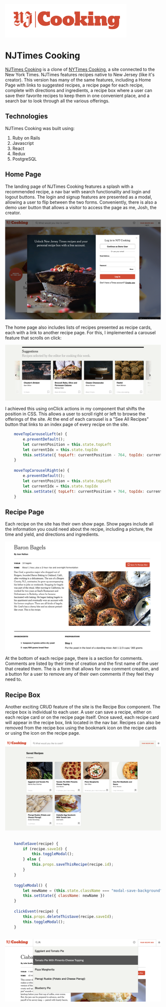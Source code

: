 ![NJTimes Cooking Logo](https://github.com/joshkohane/NJTimesCooking/blob/master/app/assets/images/logo_screenshot2.png)

# NJTimes Cooking

[NJTimes Cooking](https://njtimescooking.herokuapp.com/?#/") is a clone of [NYTimes Cooking](https://cooking.nytimes.com/"), a site connected to the New York Times. NJTimes features recipes native to New Jersey (like it's creator). This version has many of the same features, including a Home Page with links to suggested recipes, a recipe page for each recipe, complete with directions and ingredients, a recipe box where a user can save their favorite recipes to keep them in one convenient place, and a search bar to look through all the various offerings. 

## Technologies
NJTimes Cooking was built using:
1. Ruby on Rails
2. Javascript
3. React
4. Redux
5. PostgreSQL

## Home Page
The landing page of NJTimes Cooking features a splash with a recommended recipe, a nav bar with search functionality and login and logout buttons. The login and signup features are presented as a modal, allowing a user to flip between the two forms. Conveniently, there is also a demo user button that allows a visitor to access the page as me, Josh, the creator.

![NJTimes Modal](https://github.com/joshkohane/NJTimesCooking/blob/master/app/assets/images/modal_screenshot.png)


The home page also includes lists of recipes presented as recipe cards, each with a link to another recipe page. For this, I implemented a carousel feature that scrolls on click:

![NJTimes Carousel](https://github.com/joshkohane/NJTimesCooking/blob/master/app/assets/images/carousel_screenshot.png)

I achieved this using onClick actions in my component that shifts the position in CSS. This allows a user to scroll right or left to browse the offerings of the site. At the end of each carousel is a "See All Recipes" button that links to an index page of every recipe on the site.

```javascript
    moveTopCarouselLeft(e) {
        e.preventDefault();
        let currentPosition = this.state.topLeft
        let currentIdx = this.state.topIdx
        this.setState({ topLeft: currentPosition - 764, topIdx: currentIdx + 4 })
    }

    moveTopCarouselRight(e) {
        e.preventDefault();
        let currentPosition = this.state.topLeft
        let currentIdx = this.state.topIdx
        this.setState({ topLeft: currentPosition + 764, topIdx: currentIdx - 4 })
    }
```

## Recipe Page

Each recipe on the site has their own show page. Show pages include all the information you could need about the recipe, including a picture, the time and yield, and directions and ingredients.

![NJTimes Recipe Page](https://github.com/joshkohane/NJTimesCooking/blob/master/app/assets/images/recipe_page_screenshot.png)

At the bottom of each recipe page, there is a section for comments. Comments are listed by their time of creation and the first name of the user that created them. The is a form that allows for new comment creation, and a button for a user to remove any of their own comments if they feel they need to.

## Recipe Box

Another exciting CRUD feature of the site is the Recipe Box component. The recipe box is individual to each user. A user can save a recipe, either on each recipe card or on the recipe page itself. Once saved, each recipe card will appear in the recipe box, link located in the nav bar. Recipes can also be removed from the recipe box using the bookmark icon on the recipe cards or using the icon on the recipe page.

![NJTimes Recipe Box](https://github.com/joshkohane/NJTimesCooking/blob/master/app/assets/images/saved_screenshot.png)

```javascript

    handleSave(recipe) {
        if (recipe.saveId) {
            this.toggleModal();
        } else {
            this.props.saveThisRecipe(recipe.id);
        }
    }

    toggleModal() {
        let newName = (this.state.className === "modal-save-background") ? "modal-save-background-closed" : "modal-save-background"
        this.setState({ className: newName })
    }

    clickEvent(recipe) {
        this.props.deleteThisSave(recipe.saveId);
        this.toggleModal();
    }
   
```

![NJTimes_Search](https://github.com/joshkohane/NJTimesCooking/blob/master/app/assets/images/search_screenshot.png)


